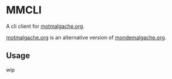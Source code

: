 # MMCLI
A cli client for [motmalgache.org][1].

[motmalgache.org][1] is an alternative version of [mondemalgache.org](mondemalgache.org).

## Usage
wip

## 

[1]: https://motmalgache.org/bins/homePage
